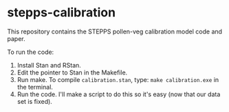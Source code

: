 stepps-calibration
==================

This repository contains the STEPPS pollen-veg calibration model code and paper.

To run the code:
  1.  Install Stan and RStan.
  2.  Edit the pointer to Stan in the Makefile.
  3.  Run make. To compile `calibration.stan`, type: `make calibration.exe` in the terminal.
  4.  Run the code. I'll make a script to do this so it's easy (now that our data set is fixed).



